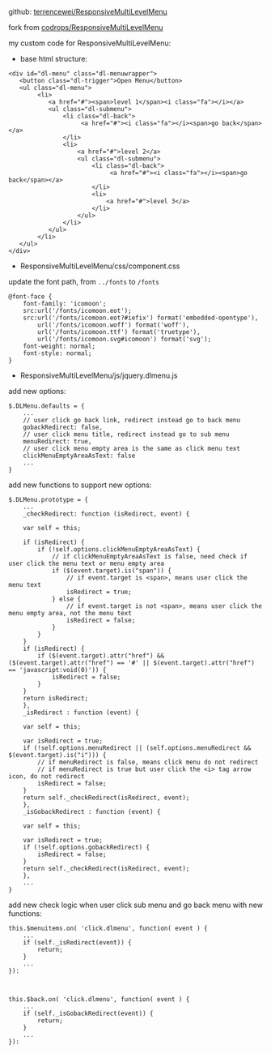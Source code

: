 github: [terrencewei/ResponsiveMultiLevelMenu](https://github.com/terrencewei/ResponsiveMultiLevelMenu)

fork from [codrops/ResponsiveMultiLevelMenu](https://github.com/codrops/ResponsiveMultiLevelMenu)

my custom code for ResponsiveMultiLevelMenu:

* base html structure:
```
<div id="dl-menu" class="dl-menuwrapper">
   <button class="dl-trigger">Open Menu</button>
   <ul class="dl-menu">
        <li>
           <a href="#"><span>level 1</span><i class="fa"></i></a>
           <ul class="dl-submenu">
               <li class="dl-back">
                    <a href="#"><i class="fa"></i><span>go back</span></a>
               </li>
               <li>
                   <a href="#">level 2</a>
                   <ul class="dl-submenu">
                       <li class="dl-back">
                            <a href="#"><i class="fa"></i><span>go back</span></a>
                       </li>
                       <li>
                           <a href="#">level 3</a>
                       </li>
                   </ul>
               </li>
           </ul>
        </li>
   </ul>
</div>
```

* ResponsiveMultiLevelMenu/css/component.css

update the font path, from `../fonts` to `/fonts`
```
@font-face {
	font-family: 'icomoon';
	src:url('/fonts/icomoon.eot');
	src:url('/fonts/icomoon.eot?#iefix') format('embedded-opentype'),
		url('/fonts/icomoon.woff') format('woff'),
		url('/fonts/icomoon.ttf') format('truetype'),
		url('/fonts/icomoon.svg#icomoon') format('svg');
	font-weight: normal;
	font-style: normal;
}
```
* ResponsiveMultiLevelMenu/js/jquery.dlmenu.js

add new options:
```
$.DLMenu.defaults = {
    ...
    // user click go back link, redirect instead go to back menu
    gobackRedirect: false,
    // user click menu title, redirect instead go to sub menu
    menuRedirect: true,
    // user click menu empty area is the same as click menu text
    clickMenuEmptyAreaAsText: false
    ...
}
```
add new functions to support new options:
```
$.DLMenu.prototype = {
    ...
    _checkRedirect: function (isRedirect, event) {
    
    var self = this;
    
    if (isRedirect) {
        if (!self.options.clickMenuEmptyAreaAsText) {
            // if clickMenuEmptyAreaAsText is false, need check if user click the menu text or menu empty area
            if ($(event.target).is("span")) {
                // if event.target is <span>, means user click the menu text
                isRedirect = true;
            } else {
                // if event.target is not <span>, means user click the menu empty area, not the menu text
                isRedirect = false;
            }
        }
    }
    if (isRedirect) {
        if ($(event.target).attr("href") && ($(event.target).attr("href") == '#' || $(event.target).attr("href") == 'javascript:void(0)')) {
            isRedirect = false;
        }
    }
    return isRedirect;
    },
    _isRedirect : function (event) {
    
    var self = this;
    
    var isRedirect = true;
    if (!self.options.menuRedirect || (self.options.menuRedirect && $(event.target).is("i"))) {
        // if menuRedirect is false, means click menu do not redirect
        // if menuRedirect is true but user click the <i> tag arrow icon, do not redirect
        isRedirect = false;
    }
    return self._checkRedirect(isRedirect, event);
    },
    _isGobackRedirect : function (event) {
    
    var self = this;
    
    var isRedirect = true;
    if (!self.options.gobackRedirect) {
        isRedirect = false;
    }
    return self._checkRedirect(isRedirect, event);
    },
    ...
}
```
add new check logic when user click sub menu and go back menu with new functions:
```
this.$menuitems.on( 'click.dlmenu', function( event ) {
    ...
    if (self._isRedirect(event)) {
        return;
    }
    ...
}):



this.$back.on( 'click.dlmenu', function( event ) {
    ...
    if (self._isGobackRedirect(event)) {
        return;
    }
    ...
}):
```